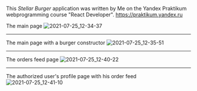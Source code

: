 This *Stellar Burger* application was written by Me on the Yandex Praktikum webprogramming course "React Developer".
https://praktikum.yandex.ru

The main page
![2021-07-25_12-34-37](https://user-images.githubusercontent.com/55439753/126894760-150f2575-a576-4607-bde2-5d6412c93982.png)
***

The main page with a burger constructor
![2021-07-25_12-35-51](https://user-images.githubusercontent.com/55439753/126894758-6202e547-55de-4371-9967-fe3e91355cf0.png)
***

The orders feed page 
![2021-07-25_12-40-22](https://user-images.githubusercontent.com/55439753/126894757-b8b8b465-d4b7-4156-a8b8-259da5a44aa4.png)
***

The authorized user's profile page with his order feed 
![2021-07-25_12-41-10](https://user-images.githubusercontent.com/55439753/126894755-5f1ccfef-0ede-44ad-969f-32e7ecaeb104.png)


